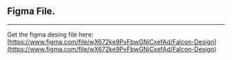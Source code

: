 ## Figma File.

---

Get the figma desing file here:
[https://www.figma.com/file/wX672ke9PvFbwGNiCxefAd/Falcon-Design](https://www.figma.com/file/wX672ke9PvFbwGNiCxefAd/Falcon-Design)
